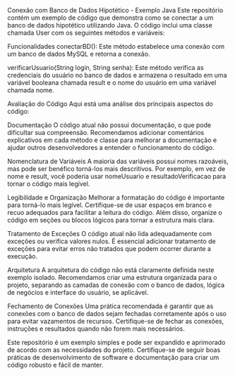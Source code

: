Conexão com Banco de Dados Hipotético - Exemplo Java
Este repositório contém um exemplo de código que demonstra como se conectar a um banco de dados hipotético utilizando Java. O código inclui uma classe chamada User com os seguintes métodos e variáveis:

Funcionalidades
conectarBD(): Este método estabelece uma conexão com um banco de dados MySQL e retorna a conexão.

verificarUsuario(String login, String senha): Este método verifica as credenciais do usuário no banco de dados e armazena o resultado em uma variável booleana chamada result e o nome do usuário em uma variável chamada nome.

Avaliação do Código
Aqui está uma análise dos principais aspectos do código:

Documentação
O código atual não possui documentação, o que pode dificultar sua compreensão. Recomendamos adicionar comentários explicativos em cada método e classe para melhorar a documentação e ajudar outros desenvolvedores a entender o funcionamento do código.

Nomenclatura de Variáveis
A maioria das variáveis possui nomes razoáveis, mas pode ser benéfico torná-los mais descritivos. Por exemplo, em vez de nome e result, você poderia usar nomeUsuario e resultadoVerificacao para tornar o código mais legível.

Legibilidade e Organização
Melhorar a formatação do código é importante para torná-lo mais legível. Certifique-se de usar espaços em branco e recuo adequados para facilitar a leitura do código. Além disso, organize o código em seções ou blocos lógicos para tornar a estrutura mais clara.

Tratamento de Exceções
O código atual não lida adequadamente com exceções ou verifica valores nulos. É essencial adicionar tratamento de exceções para evitar erros não tratados que podem ocorrer durante a execução.

Arquitetura
A arquitetura do código não está claramente definida neste exemplo isolado. Recomendamos criar uma estrutura organizada para o projeto, separando as camadas de conexão com o banco de dados, lógica de negócios e interface do usuário, se aplicável.

Fechamento de Conexões
Uma prática recomendada é garantir que as conexões com o banco de dados sejam fechadas corretamente após o uso para evitar vazamentos de recursos. Certifique-se de fechar as conexões, instruções e resultados quando não forem mais necessários.

Este repositório é um exemplo simples e pode ser expandido e aprimorado de acordo com as necessidades do projeto. Certifique-se de seguir boas práticas de desenvolvimento de software e documentação para criar um código robusto e fácil de manter.
